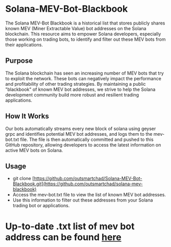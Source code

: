 # Solana-MEV-Bot-Blackbook
The Solana MEV-Bot Blackbook is a historical list that stores publicly shares known MEV (Miner Extractable Value) bot addresses on the Solana blockchain. This resource aims to empower Solana developers, especially those working on trading bots, to identify and filter out these MEV bots from their applications.

## Purpose
The Solana blockchain has seen an increasing number of MEV bots that try to exploit the network. These bots can negatively impact the performance and profitability of other trading strategies. By maintaining a public "blackbook" of known MEV bot addresses, we strive to help the Solana development community build more robust and resilient trading applications.

## How It Works
Our bots automatically streams every new block of solana using geyser grpc and identifies potential MEV bot addresses, and logs them to the mev-bot.txt file. The file is then automatically committed and pushed to this GitHub repository, allowing developers to access the latest information on active MEV bots on Solana.

## Usage
- git clone [https://github.com/outsmartchad/Solana-MEV-Bot-Blackbook.git](https://github.com/outsmartchad/solana-mev-blackbook)
- Access the mev-bot.txt file to view the list of known MEV bot addresses.
- Use this information to filter out these addresses from your Solana trading bot or applications.

# Up-to-date .txt list of mev bot address can be found [here](https://github.com/outsmartchad/Solana-MEV-Bot-Blackbook/blob/main/mev-bot.txt)
